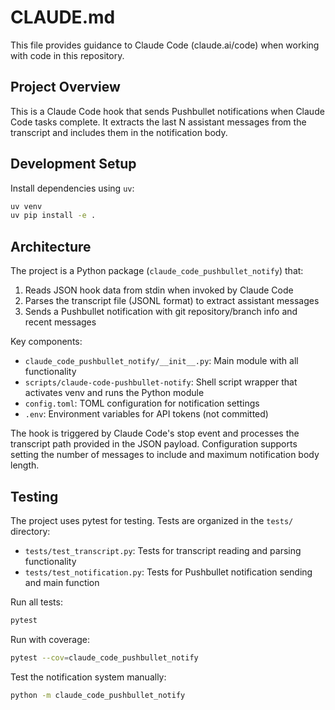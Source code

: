 # CLAUDE.md

This file provides guidance to Claude Code (claude.ai/code) when working with code in this repository.

## Project Overview

This is a Claude Code hook that sends Pushbullet notifications when Claude Code tasks complete. It extracts the last N assistant messages from the transcript and includes them in the notification body.

## Development Setup

Install dependencies using `uv`:
```bash
uv venv
uv pip install -e .
```

## Architecture

The project is a Python package (`claude_code_pushbullet_notify`) that:
1. Reads JSON hook data from stdin when invoked by Claude Code
2. Parses the transcript file (JSONL format) to extract assistant messages
3. Sends a Pushbullet notification with git repository/branch info and recent messages

Key components:
- `claude_code_pushbullet_notify/__init__.py`: Main module with all functionality
- `scripts/claude-code-pushbullet-notify`: Shell script wrapper that activates venv and runs the Python module
- `config.toml`: TOML configuration for notification settings
- `.env`: Environment variables for API tokens (not committed)

The hook is triggered by Claude Code's stop event and processes the transcript path provided in the JSON payload. Configuration supports setting the number of messages to include and maximum notification body length.

## Testing

The project uses pytest for testing. Tests are organized in the `tests/` directory:
- `tests/test_transcript.py`: Tests for transcript reading and parsing functionality
- `tests/test_notification.py`: Tests for Pushbullet notification sending and main function

Run all tests:
```bash
pytest
```

Run with coverage:
```bash
pytest --cov=claude_code_pushbullet_notify
```

Test the notification system manually:
```bash
python -m claude_code_pushbullet_notify
```